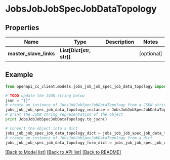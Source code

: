 # JobsJobJobSpecJobDataTopology


## Properties
Name | Type | Description | Notes
------------ | ------------- | ------------- | -------------
**master_slave_links** | **List[Dict[str, str]]** |  | [optional] 

## Example

```python
from openapi_cc_client.models.jobs_job_job_spec_job_data_topology import JobsJobJobSpecJobDataTopology

# TODO update the JSON string below
json = "{}"
# create an instance of JobsJobJobSpecJobDataTopology from a JSON string
jobs_job_job_spec_job_data_topology_instance = JobsJobJobSpecJobDataTopology.from_json(json)
# print the JSON string representation of the object
print JobsJobJobSpecJobDataTopology.to_json()

# convert the object into a dict
jobs_job_job_spec_job_data_topology_dict = jobs_job_job_spec_job_data_topology_instance.to_dict()
# create an instance of JobsJobJobSpecJobDataTopology from a dict
jobs_job_job_spec_job_data_topology_form_dict = jobs_job_job_spec_job_data_topology.from_dict(jobs_job_job_spec_job_data_topology_dict)
```
[[Back to Model list]](../README.md#documentation-for-models) [[Back to API list]](../README.md#documentation-for-api-endpoints) [[Back to README]](../README.md)


